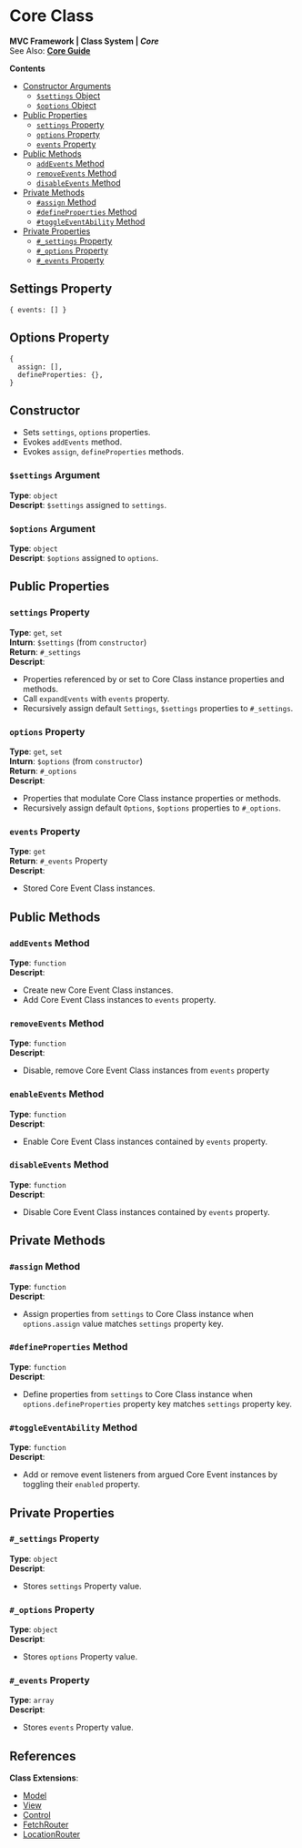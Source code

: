 # Core Class
**MVC Framework \| Class System \| *Core***  
See Also: [**Core Guide**](../../Guide/Core/index.md)  

**Contents**  
 - [Constructor Arguments]()
   - [`$settings` Object]()
   - [`$options` Object]()
 - [Public Properties]()
   - [`settings` Property]()
   - [`options` Property]()
   - [`events` Property]()
 - [Public Methods]()
   - [`addEvents` Method]()
   - [`removeEvents` Method]()
   - [`disableEvents` Method]()
 - [Private Methods]()
   - [`#assign` Method]()
   - [`#defineProperties` Method]()
   - [`#toggleEventAbility` Method]()
 - [Private Properties]()
   - [`#_settings` Property]()
   - [`#_options` Property]()
   - [`#_events` Property]()

## Settings Property
```
{ events: [] }
```
## Options Property
```
{
  assign: [],
  defineProperties: {},
}
```

## Constructor
 - Sets `settings`, `options` properties. 
 - Evokes `addEvents` method. 
 - Evokes `assign`, `defineProperties` methods. 
### `$settings` Argument
**Type**: `object`  
**Descript**: `$settings` assigned to `settings`.  
### `$options` Argument
**Type**: `object`  
**Descript**: `$options` assigned to `options`.  

## Public Properties
### `settings` Property
**Type**: `get`, `set`  
**Inturn**: `$settings` (from `constructor`)  
**Return**: `#_settings`  
**Descript**:  
 - Properties referenced by or set to Core Class instance properties and methods. 
 - Call `expandEvents` with `events` property.  
 - Recursively assign default `Settings`, `$settings` properties to `#_settings`.  
### `options` Property
**Type**: `get`, `set`  
**Inturn**: `$options` (from `constructor`)  
**Return**:  `#_options`  
**Descript**:  
 - Properties that modulate Core Class instance properties or methods. 
 - Recursively assign default `Options`, `$options` properties to `#_options`.  
### `events` Property
**Type**: `get`  
**Return**: `#_events` Property  
**Descript**:  
 - Stored Core Event Class instances.  

## Public Methods
### `addEvents` Method
**Type**: `function`  
**Descript**:  
 - Create new Core Event Class instances. 
 - Add Core Event Class instances to `events` property.  
### `removeEvents` Method
**Type**: `function`  
**Descript**:  
 - Disable, remove Core Event Class instances from `events` property
### `enableEvents` Method
**Type**: `function`  
**Descript**:  
 - Enable Core Event Class instances contained by `events` property. 
### `disableEvents` Method
**Type**: `function`  
**Descript**:  
 - Disable Core Event Class instances contained by `events` property. 

## Private Methods
### `#assign` Method
**Type**: `function`  
**Descript**:  
 - Assign properties from `settings` to Core Class instance when `options.assign` value matches `settings` property key.  
### `#defineProperties` Method
**Type**: `function`  
**Descript**:  
 - Define properties from `settings` to Core Class instance when `options.defineProperties` property key matches `settings` property key.  
### `#toggleEventAbility` Method
**Type**: `function`  
**Descript**:  
 - Add or remove event listeners from argued Core Event instances by toggling their `enabled` property.  

## Private Properties
### `#_settings` Property
**Type**: `object`  
**Descript**:  
 - Stores `settings` Property value.  
### `#_options` Property
**Type**: `object`  
**Descript**:  
 - Stores `options` Property value.  
### `#_events` Property
**Type**: `array`  
**Descript**:  
 - Stores `events` Property value.  

## References
**Class Extensions**:  
 - [Model](../Model/index.md)
 - [View](../View/index.md)
 - [Control](../Control/index.md)
 - [FetchRouter](../Router/Fetch/index.md)
 - [LocationRouter](../Router/Location/index.md)
